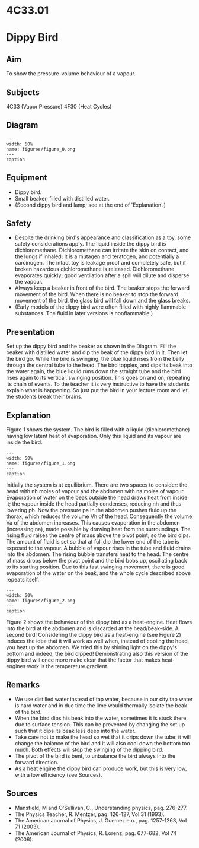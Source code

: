 # 4C33.01 
  # Dippy Bird 
    
  
## Aim   
 To show the pressure-volume behaviour of a vapour.    
  
## Subjects   
 4C33 (Vapor Pressure) 4F30 (Heat Cycles)   
  
## Diagram   
   
```{figure} figures/figure_0.png  
---  
width: 50%  
name: figures/figure_0.png  
---  
caption  
``` 
     
  
## Equipment   
 
 *  Dippy bird. 
 *  Small beaker, filled with distilled water. 
 *  (Second dippy bird and lamp; see at the end of 'Explanation'.)   
  
## Safety   
 
 *  Despite the drinking bird's appearance and classification as a toy, some safety considerations apply. The liquid inside the dippy bird is dichloromethane. Dichloromethane can irritate the skin on contact, and the lungs if inhaled; it is a mutagen and teratogen, and potentially a carcinogen. The intact toy is leakage proof and completely safe, but if broken hazardous dichloromethane is released. Dichloromethane evaporates quickly; good ventilation after a spill will dilute and disperse the vapour. 
 *  Always keep a beaker in front of the bird. The beaker stops the forward movement of the bird. When there is no beaker to stop the forward movement of the bird, the glass bird will fall down and the glass breaks. 
 *  (Early models of the dippy bird were often filled with highly flammable substances. The fluid in later versions is nonflammable.)
     
  
## Presentation   
 Set up the dippy bird and the beaker as shown in the Diagram. Fill the beaker with distilled water and dip the beak of the dippy bird in it. Then let the bird go. While the bird is swinging, the blue liquid rises from the belly through the central tube to the head. The bird topples, and dips its beak into the water again, the blue liquid runs down the straight tube and the bird rises again to its vertical, swinging position. This goes on and on, repeating its chain of events. To the teacher it is very instructive to have the students explain what is happening. So just put the bird in your lecture room and let the students break their brains.    
  
## Explanation   
 Figure 1 shows the system. The bird is filled with a liquid (dichloromethane) having low latent heat of evaporation. Only this liquid and its vapour are inside the bird.     
```{figure} figures/figure_1.png  
---  
width: 50%  
name: figures/figure_1.png  
---  
caption  
``` 
 Initially the system is at equilibrium. There are two spaces to consider: the head with nh moles of vapour and the abdomen with na moles of vapour. Evaporation of water on the beak outside the head draws heat from inside it; the vapour inside the head partially condenses, reducing nh and thus lowering ph. Now the pressure pa in the abdomen pushes fluid up the thorax, which reduces the volume Vh of the head. Consequently the volume Va of the abdomen increases. This causes evaporation in the abdomen (increasing na), made possible by drawing heat from the surroundings. The rising fluid raises the centre of mass above the pivot point, so the bird dips. The amount of fluid is set so that at full dip the lower end of the tube is exposed to the vapour. A bubble of vapour rises in the tube and fluid drains into the abdomen. The rising bubble transfers heat to the head. The centre of mass drops below the pivot point and the bird bobs up, oscillating back to its starting position. Due to this fast swinging movement, there is good evaporation of the water on the beak, and the whole cycle described above repeats itself.     
```{figure} figures/figure_2.png  
---  
width: 50%  
name: figures/figure_2.png  
---  
caption  
``` 
 Figure 2 shows the behaviour of the dippy bird as a heat-engine. Heat flows into the bird at the abdomen and is discarded at the head/beak-side.   A second bird! Considering the dippy bird as a heat-engine (see Figure 2) induces the idea that it will work as well when, instead of cooling the head, you heat up the abdomen. We tried this by shining light on the dippy's bottom and indeed, the bird dipped! Demonstrating also this version of the dippy bird will once more make clear that the factor that makes heat-engines work is the temperature gradient.   
  
## Remarks   
 
 *  We use distilled water instead of tap water, because in our city tap water is hard water and in due time the lime would thermally isolate the beak of the bird. 
 *  When the bird dips his beak into the water, sometimes it is stuck there due to surface tension. This can be prevented by changing the set up such that it dips its beak less deep into the water. 
 *  Take care not to make the head so wet that it drips down the tube: it will change the balance of the bird and it will also cool down the bottom too much. Both effects will stop the swinging of the dipping bird. 
 *  The pivot of the bird is bent, to unbalance the bird always into the forward direction. 
 *  As a heat engine the dippy bird can produce work, but this is very low, with a low efficiency (see
 Sources).   
  
## Sources   
 
 *  Mansfield, M and O'Sullivan, C., Understanding physics, pag. 276-277. 
 *  The Physics Teacher, R. Mentzer, pag. 126-127, Vol 31 (1993). 
 *  The American Journal of Physics, J. Guemez e.o., pag. 1257-1263, Vol 71 (2003). 
 *  The American Journal of Physics, R. Lorenz, pag. 677-682, Vol 74 (2006).
  